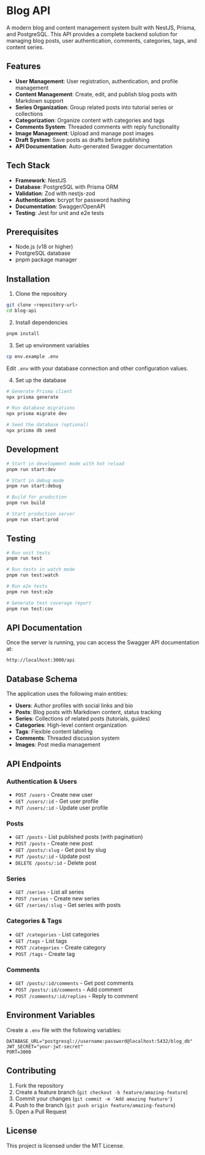 # Blog API

A modern blog and content management system built with NestJS, Prisma, and PostgreSQL. This API provides a complete backend solution for managing blog posts, user authentication, comments, categories, tags, and content series.

## Features

- **User Management**: User registration, authentication, and profile management
- **Content Management**: Create, edit, and publish blog posts with Markdown support
- **Series Organization**: Group related posts into tutorial series or collections
- **Categorization**: Organize content with categories and tags
- **Comments System**: Threaded comments with reply functionality
- **Image Management**: Upload and manage post images
- **Draft System**: Save posts as drafts before publishing
- **API Documentation**: Auto-generated Swagger documentation

## Tech Stack

- **Framework**: NestJS
- **Database**: PostgreSQL with Prisma ORM
- **Validation**: Zod with nestjs-zod
- **Authentication**: bcrypt for password hashing
- **Documentation**: Swagger/OpenAPI
- **Testing**: Jest for unit and e2e tests

## Prerequisites

- Node.js (v18 or higher)
- PostgreSQL database
- pnpm package manager

## Installation

1. Clone the repository
```bash
git clone <repository-url>
cd blog-api
```

2. Install dependencies
```bash
pnpm install
```

3. Set up environment variables
```bash
cp env.example .env
```
Edit `.env` with your database connection and other configuration values.

4. Set up the database
```bash
# Generate Prisma client
npx prisma generate

# Run database migrations
npx prisma migrate dev

# Seed the database (optional)
npx prisma db seed
```

## Development

```bash
# Start in development mode with hot reload
pnpm run start:dev

# Start in debug mode
pnpm run start:debug

# Build for production
pnpm run build

# Start production server
pnpm run start:prod
```

## Testing

```bash
# Run unit tests
pnpm run test

# Run tests in watch mode
pnpm run test:watch

# Run e2e tests
pnpm run test:e2e

# Generate test coverage report
pnpm run test:cov
```

## API Documentation

Once the server is running, you can access the Swagger API documentation at:
```
http://localhost:3000/api
```

## Database Schema

The application uses the following main entities:

- **Users**: Author profiles with social links and bio
- **Posts**: Blog posts with Markdown content, status tracking
- **Series**: Collections of related posts (tutorials, guides)
- **Categories**: High-level content organization
- **Tags**: Flexible content labeling
- **Comments**: Threaded discussion system
- **Images**: Post media management

## API Endpoints

### Authentication & Users
- `POST /users` - Create new user
- `GET /users/:id` - Get user profile
- `PUT /users/:id` - Update user profile

### Posts
- `GET /posts` - List published posts (with pagination)
- `POST /posts` - Create new post
- `GET /posts/:slug` - Get post by slug
- `PUT /posts/:id` - Update post
- `DELETE /posts/:id` - Delete post

### Series
- `GET /series` - List all series
- `POST /series` - Create new series
- `GET /series/:slug` - Get series with posts

### Categories & Tags
- `GET /categories` - List categories
- `GET /tags` - List tags
- `POST /categories` - Create category
- `POST /tags` - Create tag

### Comments
- `GET /posts/:id/comments` - Get post comments
- `POST /posts/:id/comments` - Add comment
- `POST /comments/:id/replies` - Reply to comment

## Environment Variables

Create a `.env` file with the following variables:

```env
DATABASE_URL="postgresql://username:password@localhost:5432/blog_db"
JWT_SECRET="your-jwt-secret"
PORT=3000
```

## Contributing

1. Fork the repository
2. Create a feature branch (`git checkout -b feature/amazing-feature`)
3. Commit your changes (`git commit -m 'Add amazing feature'`)
4. Push to the branch (`git push origin feature/amazing-feature`)
5. Open a Pull Request

## License

This project is licensed under the MIT License.
